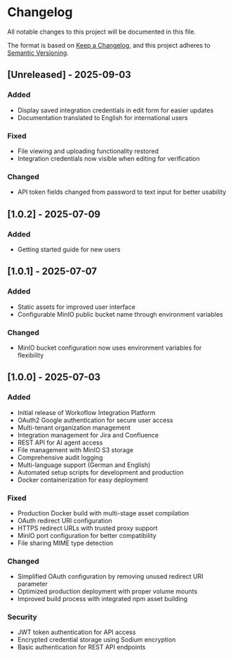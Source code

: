# Changelog

All notable changes to this project will be documented in this file.

The format is based on [Keep a Changelog](https://keepachangelog.com/en/1.0.0/),
and this project adheres to [Semantic Versioning](https://semver.org/spec/v2.0.0.html).

## [Unreleased] - 2025-09-03

### Added
- Display saved integration credentials in edit form for easier updates
- Documentation translated to English for international users

### Fixed
- File viewing and uploading functionality restored
- Integration credentials now visible when editing for verification

### Changed
- API token fields changed from password to text input for better usability

## [1.0.2] - 2025-07-09

### Added
- Getting started guide for new users

## [1.0.1] - 2025-07-07

### Added
- Static assets for improved user interface
- Configurable MinIO public bucket name through environment variables

### Changed
- MinIO bucket configuration now uses environment variables for flexibility

## [1.0.0] - 2025-07-03

### Added
- Initial release of Workoflow Integration Platform
- OAuth2 Google authentication for secure user access
- Multi-tenant organization management
- Integration management for Jira and Confluence
- REST API for AI agent access
- File management with MinIO S3 storage
- Comprehensive audit logging
- Multi-language support (German and English)
- Automated setup scripts for development and production
- Docker containerization for easy deployment

### Fixed
- Production Docker build with multi-stage asset compilation
- OAuth redirect URI configuration
- HTTPS redirect URLs with trusted proxy support
- MinIO port configuration for better compatibility
- File sharing MIME type detection

### Changed
- Simplified OAuth configuration by removing unused redirect URI parameter
- Optimized production deployment with proper volume mounts
- Improved build process with integrated npm asset building

### Security
- JWT token authentication for API access
- Encrypted credential storage using Sodium encryption
- Basic authentication for REST API endpoints